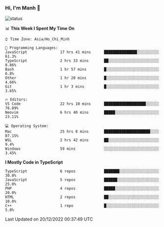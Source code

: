 ### Hi, I'm Manh 👋

![status](https://badge.stateful.com/manhhn01/status.svg)

<!--START_SECTION:waka-->
📊 **This Week I Spent My Time On** 

```text
⌚︎ Time Zone: Asia/Ho_Chi_Minh

💬 Programming Languages: 
JavaScript               17 hrs 41 mins      ███████████████░░░░░░░░░░   61.3% 
TypeScript               2 hrs 33 mins       ██░░░░░░░░░░░░░░░░░░░░░░░   8.86% 
Bash                     1 hr 57 mins        █░░░░░░░░░░░░░░░░░░░░░░░░   6.8% 
Other                    1 hr 20 mins        █░░░░░░░░░░░░░░░░░░░░░░░░   4.66% 
Git                      1 hr 3 mins         █░░░░░░░░░░░░░░░░░░░░░░░░   3.65%

🔥 Editors: 
VS Code                  22 hrs 10 mins      ███████████████████░░░░░░   76.89% 
Neovim                   6 hrs 40 mins       █████░░░░░░░░░░░░░░░░░░░░   23.11%

💻 Operating System: 
Mac                      25 hrs 8 mins       █████████████████████░░░░   87.15% 
WSL                      2 hrs 42 mins       ██░░░░░░░░░░░░░░░░░░░░░░░   9.4% 
Windows                  59 mins             ░░░░░░░░░░░░░░░░░░░░░░░░░   3.45%

```

**I Mostly Code in TypeScript** 

```text
TypeScript               6 repos             ███████░░░░░░░░░░░░░░░░░░   30.0% 
JavaScript               5 repos             ██████░░░░░░░░░░░░░░░░░░░   25.0% 
PHP                      4 repos             █████░░░░░░░░░░░░░░░░░░░░   20.0% 
HTML                     2 repos             ██░░░░░░░░░░░░░░░░░░░░░░░   10.0% 
C++                      1 repo              █░░░░░░░░░░░░░░░░░░░░░░░░   5.0%

```



 Last Updated on 20/12/2022 00:37:49 UTC
<!--END_SECTION:waka-->
